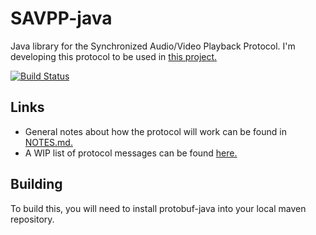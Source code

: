 # SAVPP-java
Java library for the Synchronized Audio/Video Playback Protocol. I'm developing this protocol to be used in [this project.](https://github.com/NoahAndrews/SynchronizedMediaPlayer)

[![Build Status](https://travis-ci.org/NoahAndrews/SAVPP-java.svg?branch=master)](https://travis-ci.org/NoahAndrews/SAVPP-java)
## Links
* General notes about how the protocol will work can be found in [NOTES.md.](NOTES.md)
* A WIP list of protocol messages can be found [here.](https://github.com/NoahAndrews/SAVPP-java/wiki/Messages) 

## Building
To build this, you will need to install protobuf-java into your local maven repository.
